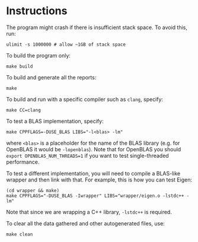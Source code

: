 # Instructions

The program might crash if there is insufficient stack space.  To avoid this, run:

    ulimit -s 1000000 # allow ~1GB of stack space

To build the program only:

    make build

To build and generate all the reports:

    make

To build and run with a specific compiler such as `clang`, specify:

    make CC=clang

To test a BLAS implementation, specify:

    make CPPFLAGS=-DUSE_BLAS LIBS="-l<blas> -lm"

where `<blas>` is a placeholder for the name of the BLAS library (e.g. for
OpenBLAS it would be `-lopenblas`).  Note that for OpenBLAS you should `export
OPENBLAS_NUM_THREADS=1` if you want to test single-threaded performance.

To test a different implementation, you will need to compile a BLAS-like
wrapper and then link with that.  For example, this is how you can test Eigen:

    (cd wrapper && make)
    make CPPFLAGS="-DUSE_BLAS -Iwrapper" LIBS="wrapper/eigen.o -lstdc++ -lm"

Note that since we are wrapping a C++ library, `-lstdc++` is required.

To clear all the data gathered and other autogenerated files, use:

    make clean
